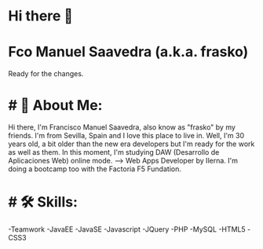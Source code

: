 # Hi there 👋

# Fco Manuel Saavedra (a.k.a. frasko)
Ready for the changes.

# # 🚀 About Me:
Hi there, I'm Francisco Manuel Saavedra, also know as "frasko" by my friends. I'm from Sevilla, Spain and I love this place to live in. Well, I'm 30 years old, a bit older than the new era developers but I'm ready for the work as well as them. In this moment, I'm studying DAW (Desarrollo de Aplicaciones Web) online mode. --> Web Apps Developer by Ilerna. I'm doing a bootcamp too with the Factoria F5 Fundation.

# # 🛠 Skills:
-Teamwork -JavaEE -JavaSE -Javascript -JQuery -PHP -MySQL -HTML5 -CSS3
